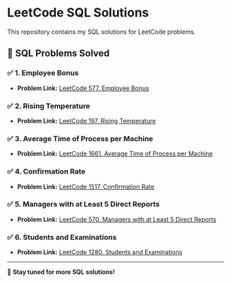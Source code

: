 # LeetCode SQL Solutions

This repository contains my SQL solutions for LeetCode problems.

## 📌 SQL Problems Solved

### ✅ 1. Employee Bonus
- **Problem Link:** [LeetCode 577. Employee Bonus](https://leetcode.com/problems/employee-bonus/)

### ✅ 2. Rising Temperature
- **Problem Link:** [LeetCode 197. Rising Temperature](https://leetcode.com/problems/rising-temperature/)

### ✅ 3. Average Time of Process per Machine
- **Problem Link:** [LeetCode 1661. Average Time of Process per Machine](https://leetcode.com/problems/average-time-of-process-per-machine/)

### ✅ 4. Confirmation Rate
- **Problem Link:** [LeetCode 1517. Confirmation Rate](https://leetcode.com/problems/confirmation-rate/description/?envType=study-plan-v2&envId=top-sql-50)

### ✅ 5. Managers with at Least 5 Direct Reports
- **Problem Link:** [LeetCode 570. Managers with at Least 5 Direct Reports](https://leetcode.com/problems/managers-with-at-least-5-direct-reports/description/?envType=study-plan-v2&envId=top-sql-50)

### ✅ 6. Students and Examinations
- **Problem Link:** [LeetCode 1280. Students and Examinations](https://leetcode.com/problems/students-and-examinations/description/?envType=study-plan-v2&envId=top-sql-50)


---

🚀 **Stay tuned for more SQL solutions!**
